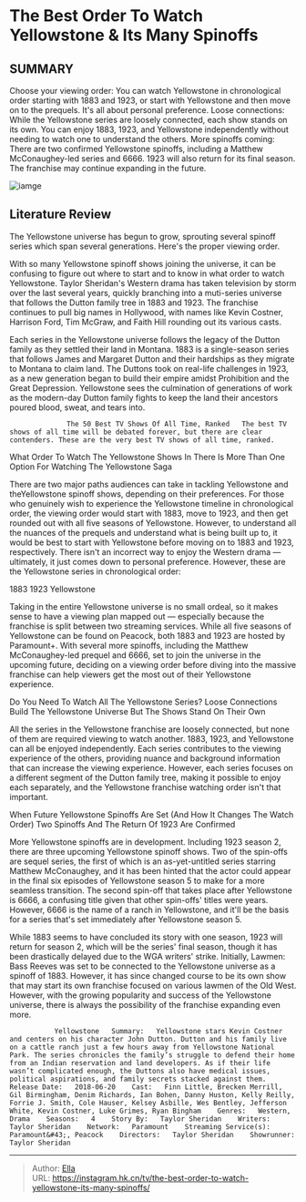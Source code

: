 # The Best Order To Watch Yellowstone &amp; Its Many Spinoffs


## SUMMARY 



  Choose your viewing order: You can watch Yellowstone in chronological order starting with 1883 and 1923, or start with Yellowstone and then move on to the prequels. It&#39;s all about personal preference.   Loose connections: While the Yellowstone series are loosely connected, each show stands on its own. You can enjoy 1883, 1923, and Yellowstone independently without needing to watch one to understand the others.   More spinoffs coming: There are two confirmed Yellowstone spinoffs, including a Matthew McConaughey-led series and 6666. 1923 will also return for its final season. The franchise may continue expanding in the future.  

![iamge](https://static1.srcdn.com/wordpress/wp-content/uploads/2023/01/what-order-watch-yellowstone-spinoff-series.jpg)

## Literature Review
The Yellowstone universe has begun to grow, sprouting several spinoff series which span several generations. Here&#39;s the proper viewing order. 




With so many Yellowstone spinoff shows joining the universe, it can be confusing to figure out where to start and to know in what order to watch Yellowstone. Taylor Sheridan&#39;s Western drama has taken television by storm over the last several years, quickly branching into a muti-series universe that follows the Dutton family tree in 1883 and 1923. The franchise continues to pull big names in Hollywood, with names like Kevin Costner, Harrison Ford, Tim McGraw, and Faith Hill rounding out its various casts.




Each series in the Yellowstone universe follows the legacy of the Dutton family as they settled their land in Montana. 1883 is a single-season series that follows James and Margaret Dutton and their hardships as they migrate to Montana to claim land. The Duttons took on real-life challenges in 1923, as a new generation began to build their empire amidst Prohibition and the Great Depression. Yellowstone sees the culmination of generations of work as the modern-day Dutton family fights to keep the land their ancestors poured blood, sweat, and tears into.

                  The 50 Best TV Shows Of All Time, Ranked   The best TV shows of all time will be debated forever, but there are clear contenders. These are the very best TV shows of all time, ranked.    


 What Order To Watch The Yellowstone Shows In 
There Is More Than One Option For Watching The Yellowstone Saga
          




There are two major paths audiences can take in tackling Yellowstone and theYellowstone spinoff shows, depending on their preferences. For those who genuinely wish to experience the Yellowstone timeline in chronological order, the viewing order would start with 1883, move to 1923, and then get rounded out with all five seasons of Yellowstone. However, to understand all the nuances of the prequels and understand what is being built up to, it would be best to start with Yellowstone before moving on to 1883 and 1923, respectively. There isn&#39;t an incorrect way to enjoy the Western drama — ultimately, it just comes down to personal preference. However, these are the Yellowstone series in chronological order:

  1883   1923   Yellowstone  

Taking in the entire Yellowstone universe is no small ordeal, so it makes sense to have a viewing plan mapped out — especially because the franchise is split between two streaming services. While all five seasons of Yellowstone can be found on Peacock, both 1883 and 1923 are hosted by Paramount&#43;. With several more spinoffs, including the Matthew McConaughey-led prequel and 6666, set to join the universe in the upcoming future, deciding on a viewing order before diving into the massive franchise can help viewers get the most out of their Yellowstone experience.






 Do You Need To Watch All The Yellowstone Series? 
Loose Connections Build The Yellowstone Universe But The Shows Stand On Their Own
         

All the series in the Yellowstone franchise are loosely connected, but none of them are required viewing to watch another. 1883, 1923, and Yellowstone can all be enjoyed independently. Each series contributes to the viewing experience of the others, providing nuance and background information that can increase the viewing experience. However, each series focuses on a different segment of the Dutton family tree, making it possible to enjoy each separately, and the Yellowstone franchise watching order isn&#39;t that important.



 When Future Yellowstone Spinoffs Are Set (And How It Changes The Watch Order) 
Two Spinoffs And The Return Of 1923 Are Confirmed
          




More Yellowstone spinoffs are in development. Including 1923 season 2, there are three upcoming Yellowstone spinoff shows. Two of the spin-offs are sequel series, the first of which is an as-yet-untitled series starring Matthew McConaughey, and it has been hinted that the actor could appear in the final six episodes of Yellowstone season 5 to make for a more seamless transition. The second spin-off that takes place after Yellowstone is 6666, a confusing title given that other spin-offs&#39; titles were years. However, 6666 is the name of a ranch in Yellowstone, and it&#39;ll be the basis for a series that&#39;s set immediately after Yellowstone season 5.

While 1883 seems to have concluded its story with one season, 1923 will return for season 2, which will be the series&#39; final season, though it has been drastically delayed due to the WGA writers&#39; strike. Initially, Lawmen: Bass Reeves was set to be connected to the Yellowstone universe as a spinoff of 1883. However, it has since changed course to be its own show that may start its own franchise focused on various lawmen of the Old West. However, with the growing popularity and success of the Yellowstone universe, there is always the possibility of the franchise expanding even more.




               Yellowstone   Summary:   Yellowstone stars Kevin Costner and centers on his character John Dutton. Dutton and his family live on a cattle ranch just a few hours away from Yellowstone National Park. The series chronicles the family’s struggle to defend their home from an Indian reservation and land developers. As if their life wasn’t complicated enough, the Duttons also have medical issues, political aspirations, and family secrets stacked against them.    Release Date:   2018-06-20    Cast:   Finn Little, Brecken Merrill, Gil Birmingham, Denim Richards, Ian Bohen, Danny Huston, Kelly Reilly, Forrie J. Smith, Cole Hauser, Kelsey Asbille, Wes Bentley, Jefferson White, Kevin Costner, Luke Grimes, Ryan Bingham    Genres:   Western, Drama    Seasons:   4    Story By:   Taylor Sheridan    Writers:   Taylor Sheridan    Network:   Paramount    Streaming Service(s):   Paramount&#43;, Peacock    Directors:   Taylor Sheridan    Showrunner:   Taylor Sheridan      

---

> Author: [Ella](https://instagram.hk.cn/)  
> URL: https://instagram.hk.cn/tv/the-best-order-to-watch-yellowstone-its-many-spinoffs/  

